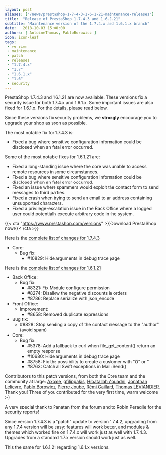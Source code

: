 ```yaml
---
layout: post
aliases: ["/news/prestashop-1-7-4-3-1-6-1-21-maintenance-releases"]
title:  "Release of PrestaShop 1.7.4.3 and 1.6.1.21"
subtitle: "Maintenance version of the 1.7.4.x and 1.6.1.x branch"
date:   2018-10-03 15:00:00
authors: [ AntoineThomas, PabloBorowicz ]
icon: icon-leaf
tags:
 - version
 - maintenance
 - patch
 - releases
 - "1.7.4.x"
 - "1.7"
 - "1.6.1.x"
 - "1.6"
 - security
---
```


PrestaShop 1.7.4.3 and 1.6.1.21 are now available. These versions fix a security issue for both 1.7.4.x and 1.6.1.x. Some important issues are also fixed for 1.6.1.x. For the details, please read below.

Since these versions fix security problems, we **strongly** encourage you to upgrade your shop as soon as possible.

The most notable fix for 1.7.4.3 is:

- Fixed a bug where sensitive configuration information could be disclosed when an fatal error occurred.

Some of the most notable fixes for 1.6.1.21 are:

- Fixed a long-standing issue where the core was unable to access remote resources in some circumstances.
- Fixed a bug where sensitive configuration information could be disclosed when an fatal error occurred.
- Fixed an issue where spammers would exploit the contact form to send messages to third parties.
- Fixed a crash when trying to send an email to an address containing unsupported characters.
- Fixed a privilege-escalation issue in the Back Office where a logged user could potentially execute arbitrary code in the system.


{{< cta "https://www.prestashop.com/versions" >}}Download PrestaShop now!{{< /cta >}}

Here is the [complete list of changes for 1.7.4.3](https://github.com/PrestaShop/PrestaShop/releases/tag/1.7.4.3)

- Core:
  - Bug fix:
    - #10829: Hide arguments in debug trace page

Here is the [complete list of changes for 1.6.1.21](https://github.com/PrestaShop/PrestaShop/releases/tag/1.6.1.21)

- Back Office:
  - Bug fix:
    - #8321: Fix Module configure permission
    - #8274: Disallow the negative discounts in orders
    - #8786: Replace serialize with json_encode
- Front Office:
  - Improvement:
    - #8658: Removed duplicate expressions
- Bug fix:
    - #8828: Stop sending a copy of the contact message to the "author" (avoid spam)
- Core:
  - Bug fix:
    - #5378: Add a fallback to curl when file_get_content() return an empty response
    - #10680: Hide arguments in debug trace page
    - #8758: Fix the possibility to create a customer with "¤" or "
    - #8763: Catch all Swift exceptions in Mail::Send()


Contributors to this patch versions, from both the Core team and the community at large: [Axome](https://github.com/axometeam), [gfilippakis](https://github.com/gfilippakis), [Hibatallah Aouadni](https://github.com/hibatallahAouadni), [Jonathan Lelievre](https://github.com/jolelievre), [Pablo Borowicz](https://github.com/eternoendless), [Pierre Joube](https://github.com/PierreJoube), [Rémi Gaillard](https://github.com/rGaillard), [Thomas LEVIANDIER](https://github.com/tomlev). Thank you! Three of you contributed for the very first time, warm welcome :-)

A very special thank to Panatan from the forum and to Robin Peraglie for the security reports!

Since version 1.7.4.3 is a "patch" update to version 1.7.4.2, upgrading from any 1.7.4 version will be easy: features will work better, and modules & themes which worked fine on 1.7.4.x will work just as well with 1.7.4.3.<br/>
Upgrades from a standard 1.7.x version should work just as well.

This the same for 1.6.1.21 regarding 1.6.1.x versions.
